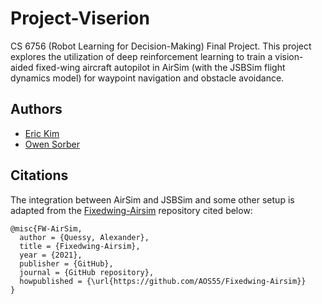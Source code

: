 # Project-Viserion
CS 6756 (Robot Learning for Decision-Making) Final Project. This project explores the utilization of deep reinforcement learning to train a vision-aided fixed-wing aircraft autopilot in AirSim (with the JSBSim flight dynamics model) for waypoint navigation and obstacle avoidance.

## Authors
- [Eric Kim](https://github.com/yekime)
- [Owen Sorber](https://github.com/owsorber)

## Citations
The integration between AirSim and JSBSim and some other setup is adapted from the [Fixedwing-Airsim](https://github.com/AOS55/Fixedwing-Airsim) repository cited below:
```
@misc{FW-AirSim,
  author = {Quessy, Alexander},
  title = {Fixedwing-Airsim},
  year = {2021},
  publisher = {GitHub},
  journal = {GitHub repository},
  howpublished = {\url{https://github.com/AOS55/Fixedwing-Airsim}}
}
```